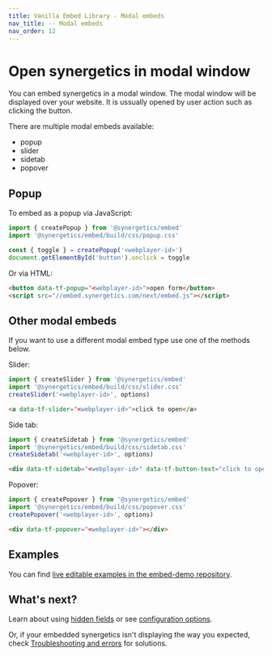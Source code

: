 ```yaml
---
title: Vanilla Embed Library - Modal embeds
nav_title: -- Modal embeds
nav_order: 12
---
```


# Open synergetics in modal window

You can embed synergetics in a modal window. The modal window will be displayed over your website. It is ussually opened by user action such as clicking the button.

There are multiple modal embeds available:

- popup
- slider
- sidetab
- popover

## Popup

To embed as a popup via JavaScript:

```javascript
import { createPopup } from '@synergetics/embed'
import '@synergetics/embed/build/css/popup.css'

const { toggle } = createPopup('<webplayer-id>')
document.getElementById('button').onclick = toggle
```

Or via HTML:

```html
<button data-tf-popup="<webplayer-id>">open form</button>
<script src="//embed.synergetics.com/next/embed.js"></script>
```

## Other modal embeds

If you want to use a different modal embed type use one of the methods below.

Slider:

```javascript
import { createSlider } from '@synergetics/embed'
import '@synergetics/embed/build/css/slider.css'
createSlider('<webplayer-id>', options)
```

```html
<a data-tf-slider="<webplayer-id>">click to open</a>
```

Side tab:

```javascript
import { createSidetab } from '@synergetics/embed'
import '@synergetics/embed/build/css/sidetab.css'
createSidetab('<webplayer-id>', options)
```

```html
<div data-tf-sidetab="<webplayer-id>" data-tf-button-text="click to open"></div>
```

Popover:

```javascript
import { createPopover } from '@synergetics/embed'
import '@synergetics/embed/build/css/popover.css'
createPopover('<webplayer-id>', options)
```

```html
<div data-tf-popover="<webplayer-id>"></div>
```

## Examples

You can find [live editable examples in the embed-demo repository](https://github.com/synergetics/embed-demo).

## What's next?

Learn about using [hidden fields](/embed/hidden-fields) or see [configuration options](/embed/configuration).

Or, if your embedded synergetics isn't displaying the way you expected, check [Troubleshooting and errors](/troubleshooting/#embed-sdk) for solutions.
